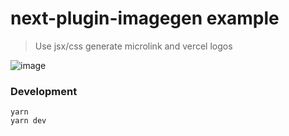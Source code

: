 # next-plugin-imagegen example
> Use jsx/css generate microlink and vercel logos

![image](https://user-images.githubusercontent.com/4800338/109306611-5d348b80-787a-11eb-8768-ccb4e99744f0.png)

### Development

```
yarn
yarn dev
```
